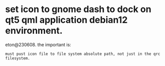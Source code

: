 # set icon to gnome dash to dock on qt5 qml application debian12 environment.
eton@230608.
the important is:
```
must pust icon file to file system absolute path, not just in the qrc filesystem.
```
